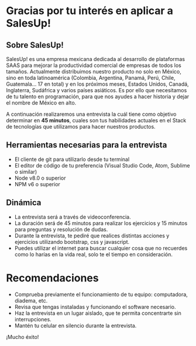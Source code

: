   
# Gracias por tu interés en aplicar a SalesUp!

## Sobre SalesUp!

SalesUp! es una empresa mexicana dedicada al desarrollo de plataformas SAAS para mejorar la productividad comercial 
de empresas de todos los tamaños. Actualmente distribuimos nuestro producto no solo en México, sino en toda latinoamérica 
(Colombia, Argentina, Panamá, Perú, Chile, Guatemala... 17 en total) y en los próximos meses, Estados Unidos, Canadá, 
Inglaterra, Sudáfrica y varios países asiáticos. Es por ello que  necesitamos de tu talento en programación, 
para que nos ayudes a hacer historia y dejar el nombre de México en alto.

A continuación realizaremos una entrevista la cuál tiene como objetivo
determinar en **45 minutos**, cuales son tus habilidades actuales
en el Stack de tecnologías que utilizamos para hacer nuestros productos.


## Herramientas necesarias para la entrevista

- El cliente de git para utilizarlo desde tu terminal
- El editor de código de tu preferencia (Visual Studio Code, Atom, Sublime o similar)
- Node v8.0 o superior
- NPM v6 o superior

## Dinámica

- La entrevista será a través de videoconferencia.
- La duración será de 45 minutos para realizar los ejercicios y 15 minutos para preguntas y resolución de dudas.
- Durante la entrevista, te pediré que realices distintas acciones y ejercicios utilizando bootstrap, css y javascript.
- Puedes utilizar el internet para buscar cualquier cosa que no recuerdes como lo harías en la vida real, solo te el tiempo en consideración.

# Recomendaciones

- Comprueba previamente el funcionamiento de tu equipo: computadora, diadema, etc.
- Revisa que tengas instaladas y funcionando el software necesario.
- Haz la entrevista en un lugar aislado, que te permita concentrarte sin interrupciones.
- Mantén tu celular en silencio durante la entrevista.

¡Mucho éxito!
